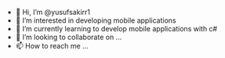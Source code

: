 - 👋 Hi, I’m @yusufsakirr1
- 👀 I’m interested in developing mobile applications
- 🌱 I’m currently learning to develop mobile applications with c#
- 💞️ I’m looking to collaborate on ...
- 📫 How to reach me ...


<!---
yusufsakirr1/yusufsakirr1 is a ✨ special ✨ repository because its `README.md` (this file) appears on your GitHub profile.
You can click the Preview link to take a look at your changes.
--->
